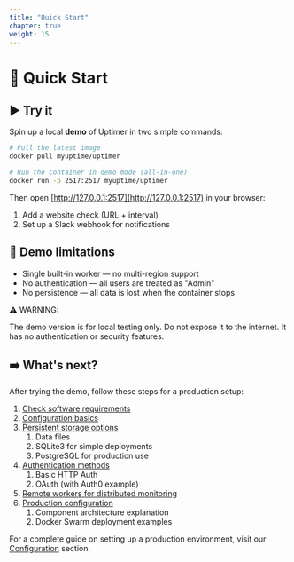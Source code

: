 ```yaml
---
title: "Quick Start"
chapter: true
weight: 15
---
```


# 🚀 Quick Start

## ▶️ Try it

Spin up a local **demo** of Uptimer in two simple commands:


```bash
# Pull the latest image
docker pull myuptime/uptimer

# Run the container in demo mode (all-in-one)
docker run -p 2517:2517 myuptime/uptimer
```

Then open [http://127.0.0.1:2517](http://127.0.0.1:2517) in your browser:

1. Add a website check (URL + interval)
2. Set up a Slack webhook for notifications

## 🧪 Demo limitations

* Single built-in worker — no multi-region support
* No authentication — all users are treated as "Admin"
* No persistence — all data is lost when the container stops

⚠️ WARNING:

The demo version is for local testing only.
Do not expose it to the internet. It has no authentication or security features.
## ➡️ What's next?

After trying the demo, follow these steps for a production setup:

1. [Check software requirements](/v1.0.0/requirements/)
2. [Configuration basics](/v1.0.0/configuration/)
3. [Persistent storage options](/v1.0.0/configuration/storage/)
   1. Data files
   2. SQLite3 for simple deployments
   2. PostgreSQL for production use
4. [Authentication methods](/v1.0.0/configuration/authentication/)
   1. Basic HTTP Auth
   2. OAuth (with Auth0 example)
5. [Remote workers for distributed monitoring](/v1.0.0/configuration/remote-workers/)
6. [Production configuration](/v1.0.0/configuration/production/)
   1. Component architecture explanation
   2. Docker Swarm deployment examples

For a complete guide on setting up a production environment, visit our [Configuration](/v1.0.0/configuration/) section.

